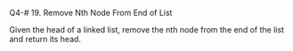 Q4-# 19. Remove Nth Node From End of List

Given the head of a linked list, remove the nth node from the end of the list and return its head.

